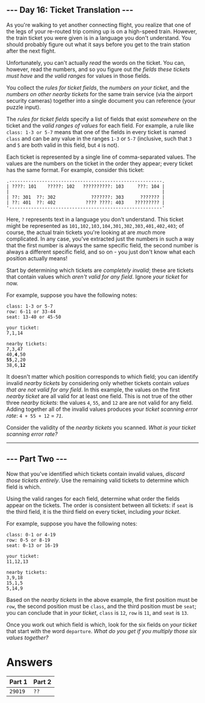 ## --- Day 16: Ticket Translation ---

As you're walking to yet another connecting flight, you realize that one of the legs of your re-routed trip coming up is on a high-speed train. However, the train ticket you were given is in a language you don't understand. You should probably figure out what it says before you get to the train station after the next flight.

Unfortunately, you can't actually _read_ the words on the ticket. You can, however, read the numbers, and so you figure out _the fields these tickets must have_ and _the valid ranges_ for values in those fields.

You collect the _rules for ticket fields_, the _numbers on your ticket_, and the _numbers on other nearby tickets_ for the same train service (via the airport security cameras) together into a single document you can reference (your puzzle input).

The _rules for ticket fields_ specify a list of fields that exist _somewhere_ on the ticket and the _valid ranges of values_ for each field. For example, a rule like `class: 1-3 or 5-7` means that one of the fields in every ticket is named `class` and can be any value in the ranges `1-3` or `5-7` (inclusive, such that `3` and `5` are both valid in this field, but `4` is not).

Each ticket is represented by a single line of comma-separated values. The values are the numbers on the ticket in the order they appear; every ticket has the same format. For example, consider this ticket:

    .--------------------------------------------------------.
    | ????: 101    ?????: 102   ??????????: 103     ???: 104 |
    |                                                        |
    | ??: 301  ??: 302             ???????: 303      ??????? |
    | ??: 401  ??: 402           ???? ????: 403    ????????? |
    '--------------------------------------------------------'

Here, `?` represents text in a language you don't understand. This ticket might be represented as `101,102,103,104,301,302,303,401,402,403`; of course, the actual train tickets you're looking at are _much_ more complicated. In any case, you've extracted just the numbers in such a way that the first number is always the same specific field, the second number is always a different specific field, and so on - you just don't know what each position actually means!

Start by determining which tickets are _completely invalid_; these are tickets that contain values which _aren't valid for any field_. Ignore _your ticket_ for now.

For example, suppose you have the following notes:

<pre><code>class: 1-3 or 5-7
row: 6-11 or 33-44
seat: 13-40 or 45-50

your ticket:
7,1,14

nearby tickets:
7,3,47
40,<b>4</b>,50
<b>55</b>,2,20
38,6,<b>12</b>
</code></pre>

It doesn't matter which position corresponds to which field; you can identify invalid _nearby tickets_ by considering only whether tickets contain _values that are not valid for any field_. In this example, the values on the first _nearby ticket_ are all valid for at least one field. This is not true of the other three _nearby tickets_: the values `4`, `55`, and `12` are are not valid for any field. Adding together all of the invalid values produces your _ticket scanning error rate_: `4 + 55 + 12` = _`71`_.

Consider the validity of the _nearby tickets_ you scanned. _What is your ticket scanning error rate?_

---

## --- Part Two ---

Now that you've identified which tickets contain invalid values, _discard those tickets entirely_. Use the remaining valid tickets to determine which field is which.

Using the valid ranges for each field, determine what order the fields appear on the tickets. The order is consistent between all tickets: if `seat` is the third field, it is the third field on every ticket, including _your ticket_.

For example, suppose you have the following notes:

    class: 0-1 or 4-19
    row: 0-5 or 8-19
    seat: 0-13 or 16-19

    your ticket:
    11,12,13

    nearby tickets:
    3,9,18
    15,1,5
    5,14,9

Based on the _nearby tickets_ in the above example, the first position must be `row`, the second position must be `class`, and the third position must be `seat`; you can conclude that in _your ticket_, `class` is `12`, `row` is `11`, and `seat` is `13`.

Once you work out which field is which, look for the six fields on _your ticket_ that start with the word `departure`. _What do you get if you multiply those six values together?_

# Answers

| Part 1  | Part 2 |
| ------- | ------ |
| `29019` | `??`   |
